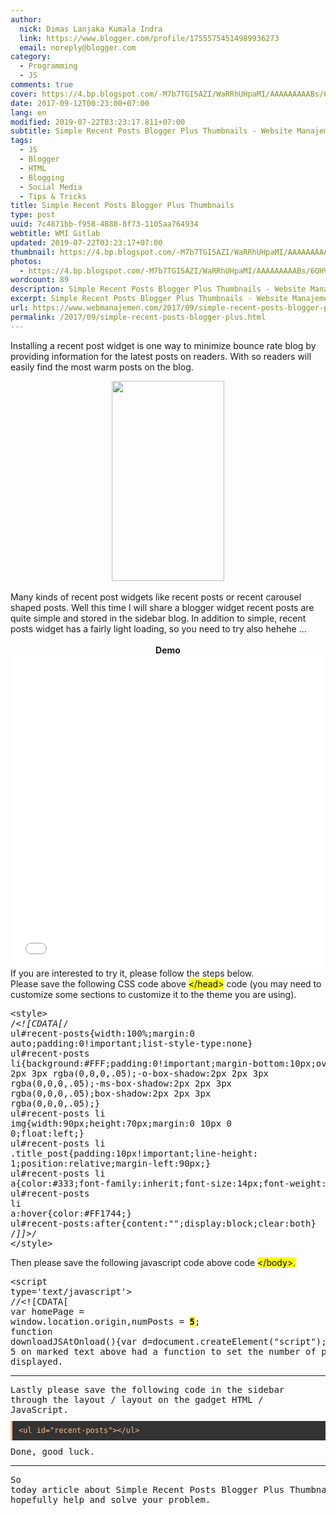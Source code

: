 ```yaml
---
author:
  nick: Dimas Lanjaka Kumala Indra
  link: https://www.blogger.com/profile/17555754514989936273
  email: noreply@blogger.com
category:
  - Programming
  - JS
comments: true
cover: https://4.bp.blogspot.com/-M7b7TGI5AZI/WaRRhUHpaMI/AAAAAAAAABs/6QHVYugtOzwTqYJqNN7FkWZM_MOl83csACLcBGAs/s320/Screenshot_2017-08-29-00-22-36-950_com.android.chrome.png
date: 2017-09-12T00:23:00+07:00
lang: en
modified: 2019-07-22T03:23:17.811+07:00
subtitle: Simple Recent Posts Blogger Plus Thumbnails - Website Manajemen Indonesia
tags:
  - JS
  - Blogger
  - HTML
  - Blogging
  - Social Media
  - Tips & Tricks
title: Simple Recent Posts Blogger Plus Thumbnails
type: post
uuid: 7c4871bb-f958-4888-8f73-1105aa764934
webtitle: WMI Gitlab
updated: 2019-07-22T03:23:17+07:00
thumbnail: https://4.bp.blogspot.com/-M7b7TGI5AZI/WaRRhUHpaMI/AAAAAAAAABs/6QHVYugtOzwTqYJqNN7FkWZM_MOl83csACLcBGAs/s320/Screenshot_2017-08-29-00-22-36-950_com.android.chrome.png
photos:
  - https://4.bp.blogspot.com/-M7b7TGI5AZI/WaRRhUHpaMI/AAAAAAAAABs/6QHVYugtOzwTqYJqNN7FkWZM_MOl83csACLcBGAs/s320/Screenshot_2017-08-29-00-22-36-950_com.android.chrome.png
wordcount: 89
description: Simple Recent Posts Blogger Plus Thumbnails - Website Manajemen Indonesia
excerpt: Simple Recent Posts Blogger Plus Thumbnails - Website Manajemen Indonesia
url: https://www.webmanajemen.com/2017/09/simple-recent-posts-blogger-plus.html
permalink: /2017/09/simple-recent-posts-blogger-plus.html
---
```


Installing a recent post widget is one way to minimize bounce rate blog by providing information for the latest posts on readers.  With so readers will easily find the most warm posts on the blog.<br><div class="separator" style="clear: both; text-align: center;"><a href="https://4.bp.blogspot.com/-M7b7TGI5AZI/WaRRhUHpaMI/AAAAAAAAABs/6QHVYugtOzwTqYJqNN7FkWZM_MOl83csACLcBGAs/s1600/Screenshot_2017-08-29-00-22-36-950_com.android.chrome.png" imageanchor="1" style="margin-left: 1em; margin-right: 1em;" rel="noopener noreferer nofollow"><img border="0" data-original-height="1600" data-original-width="900" height="320" src="https://4.bp.blogspot.com/-M7b7TGI5AZI/WaRRhUHpaMI/AAAAAAAAABs/6QHVYugtOzwTqYJqNN7FkWZM_MOl83csACLcBGAs/s320/Screenshot_2017-08-29-00-22-36-950_com.android.chrome.png" width="180"></a></div><br>Many kinds of recent post widgets like recent posts or recent carousel shaped posts. Well this time I will share a blogger widget recent posts are quite simple and stored in the sidebar blog.  In addition to simple, recent posts widget has a fairly light loading, so you need to try also hehehe ...<br><br><center><b>Demo</b></center><script async="" src="//jsfiddle.net/dimaslanjaka/c01de4w7/embed/result/"></script><noscript><iframe width="100%" height="500" src="//jsfiddle.net/dimaslanjaka/c01de4w7/embedded/result/" allowfullscreen="allowfullscreen" frameborder="0"></iframe></noscript>If you are interested to try it, please follow the steps below.<br>Please save the following CSS code above <mark>&lt;/head&gt;</mark> code (you may need to customize some sections to customize it to the theme you are using). <br><pre>&lt;style&gt;<br>/*&lt;![CDATA[*/<br>ul#recent-posts{width:100%;margin:0 auto;padding:0!important;list-style-type:none}<br>ul#recent-posts li{background:#FFF;padding:0!important;margin-bottom:10px;overflow:hidden;width:100%;height:auto;-webkit-box-shadow:2px 2px 3px rgba(0,0,0,.05);-o-box-shadow:2px 2px 3px rgba(0,0,0,.05);-ms-box-shadow:2px 2px 3px rgba(0,0,0,.05);box-shadow:2px 2px 3px rgba(0,0,0,.05);}<br>ul#recent-posts li img{width:90px;height:70px;margin:0 10px 0 0;float:left;}<br>ul#recent-posts li .title_post{padding:10px!important;line-height: 1;position:relative;margin-left:90px;}<br>ul#recent-posts li a{color:#333;font-family:inherit;font-size:14px;font-weight:500;text-decoration:none}<br>ul#recent-posts li a:hover{color:#FF1744;}<br>ul#recent-posts:after{content:"";display:block;clear:both}<br>/*]]&gt;*/<br>&lt;/style&gt;</pre>Then please save the following javascript code above code <mark>&lt;/body&gt;.</mark><br><pre>&lt;script type='text/javascript'&gt;<br>//&lt;![CDATA[<br>var homePage = window.location.origin,numPosts = <b><mark>5</mark></b>;<br>function downloadJSAtOnload(){var d=document.createElement("script");d.src="https://cdn.rawgit.com/KompiAjaib/kompi-js/master/recent_post_with_thumbnail.js",document.body.appendChild(d)}window.addEventListener?window.addEventListener("load",downloadJSAtOnload,!1):window.attachEvent?window.attachEvent("onload",downloadJSAtOnload):window.onload=downloadJSAtOnload;<br>//]]&gt;<br>&lt;/script&gt;</pre>Listing 5 on marked text above had a function to set the number of posts displayed.<br><hr>Lastly please save the following code in the sidebar through the layout / layout on the gadget HTML / JavaScript.<br><pre style="background: rgb(51, 51, 51); border-left: 3px solid rgb(252, 194, 140); color: #fcc28c; font-family: Consolas, Monaco, &quot;Andale Mono&quot;, monospace; font-size: 14px; line-height: 1.3em; margin: 10px auto; max-width: 100%; overflow: auto; padding: 8px 10px; user-select: all; white-space: initial; word-break: normal;"><code style="font-family: Consolas, Monaco, &quot;Andale Mono&quot;, monospace; line-height: 1.3em; white-space: initial; word-break: normal; word-spacing: normal;">&lt;ul id="recent-posts"&gt;&lt;/ul&gt;</code></pre>Done, good luck. <br><hr>So today article about Simple Recent Posts Blogger Plus Thumbnails hopefully help and solve your problem.